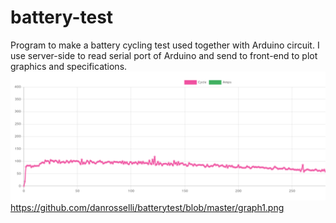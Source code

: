 # battery-test
Program to make a battery cycling test used together with Arduino circuit. 
I use server-side to read serial port of Arduino and send to front-end to plot graphics and specifications.
![Screenshot](graph1.png)
https://github.com/danrosselli/batterytest/blob/master/graph1.png
